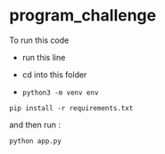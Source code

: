 # program_challenge
To run this code
 - run this line 
 - cd into this folder 

 - `python3 -m venv env`
 
 `pip install -r requirements.txt`
 
 and then run :

 `python app.py` 